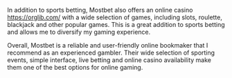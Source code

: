 In addition to sports betting, Mostbet also offers an online casino https://orglib.com/ with a wide selection of games, including slots, roulette, blackjack and other popular games. This is a great addition to sports betting and allows me to diversify my gaming experience.

Overall, Mostbet is a reliable and user-friendly online bookmaker that I recommend as an experienced gambler. Their wide selection of sporting events, simple interface, live betting and online casino availability make them one of the best options for online gaming.
